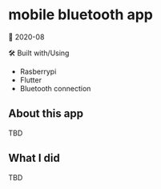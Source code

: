 # mobile bluetooth app

📅 2020-08

🛠 Built with/Using
* Rasberrypi
* Flutter
* Bluetooth connection

## About this app

TBD

## What I did

TBD




    
